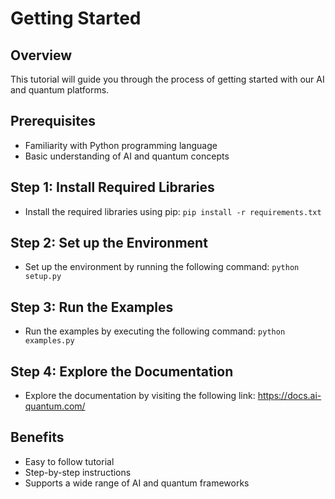 # Getting Started

## Overview

This tutorial will guide you through the process of getting started with our AI and quantum platforms.

## Prerequisites

*   Familiarity with Python programming language
*   Basic understanding of AI and quantum concepts

## Step 1: Install Required Libraries

*   Install the required libraries using pip: `pip install -r requirements.txt`

## Step 2: Set up the Environment

*   Set up the environment by running the following command: `python setup.py`

## Step 3: Run the Examples

*   Run the examples by executing the following command: `python examples.py`

## Step 4: Explore the Documentation

*   Explore the documentation by visiting the following link: <https://docs.ai-quantum.com/>

## Benefits

*   Easy to follow tutorial
*   Step-by-step instructions
*   Supports a wide range of AI and quantum frameworks
